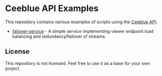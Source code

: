 # Ceeblue API Examples

This repository contains various examples of scripts using the [Ceeblue API].

* [failover-service](failover-service/) - A simple service implementing viewer endpoint load balancing and redundancy/failover of streams.

[Ceeblue API]: https://docs.ceeblue.net/reference/

## License

This repository is not licensed. Feel free to use it as a base for your own project.
